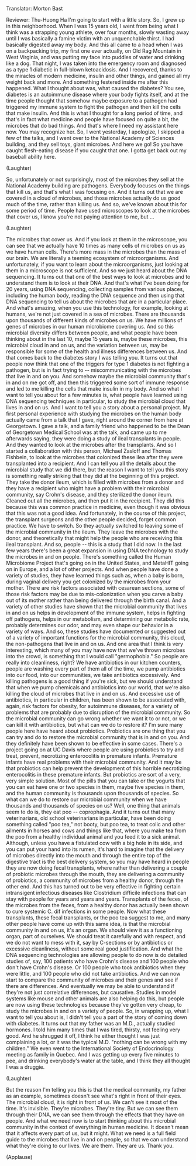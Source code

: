 

Translator: Morton Bast

Reviewer: Thu-Huong Ha
I&#39;m going to start with a little story.
So, I grew up in this neighborhood. When I was 15 years old,
I went from being what I think was a strapping young athlete,
over four months, slowly wasting away until
I was basically a famine victim
with an unquenchable thirst.
I had basically digested away my body.
And this all came to a head when I was on a backpacking trip,
my first one ever actually, on Old Rag Mountain
in West Virginia, and was putting my face into puddles
of water and drinking like a dog.
That night, I was taken into the emergency room
and diagnosed as a type 1 diabetic in full-blown ketoacidosis.
And I recovered, thanks to the miracles of modern medicine,
insulin and other things, and gained all my weight back and more.
And something festered inside me after this happened.
What I thought about was, what caused the diabetes?
You see, diabetes is an autoimmune disease
where your body fights itself, and at the time people thought
that somehow maybe exposure to a pathogen
had triggered my immune system to fight the pathogen
and then kill the cells that make insulin.
And this is what I thought for a long period of time,
and that&#39;s in fact what medicine and people have focused on quite a bit,
the microbes that do bad things.
And that&#39;s where I need my assistant here now.
You may recognize her.
So, I went yesterday, I apologize, I skipped a few of the talks,
and I went over to the National Academy of Sciences building,
and they sell toys, giant microbes.
And here we go!
So you have caught flesh-eating disease if you caught that one.
I gotta get back out my baseball ability here.

(Laughter)

So, unfortunately or not surprisingly, most of the microbes
they sell at the National Academy building are pathogens.
Everybody focuses on the things that kill us,
and that&#39;s what I was focusing on.
And it turns out that we are covered in a cloud of microbes,
and those microbes actually do us good much of the time,
rather than killing us.
And so, we&#39;ve known about this for some period of time.
People have used microscopes to look at the microbes that cover us,
I know you&#39;re not paying attention to me, but ...

(Laughter)

The microbes that cover us.
And if you look at them in the microscope,
you can see that we actually have 10 times as many cells
of microbes on us as we have human cells.
There&#39;s more mass in the microbes than the mass of our brain.
We are literally a teeming ecosystem of microorganisms.
And unfortunately, if you want to learn about the microorganisms,
just looking at them in a microscope is not sufficient.
And so we just heard about the DNA sequencing.
It turns out that one of the best ways to look at microbes
and to understand them is to look at their DNA.
And that&#39;s what I&#39;ve been doing for 20 years,
using DNA sequencing, collecting samples from various places,
including the human body, reading the DNA sequence
and then using that DNA sequencing to tell us about
the microbes that are in a particular place.
And what&#39;s amazing, when you use this technology,
for example, looking at humans, we&#39;re not just covered
in a sea of microbes.
There are thousands upon thousands of different kinds of microbes on us.
We have millions of genes of microbes in our human
microbiome covering us.
And so this microbial diversity differs between people,
and what people have been thinking about in the last 10,
maybe 15 years is, maybe these microbes,
this microbial cloud in and on us,
and the variation between us, may be responsible
for some of the health and illness differences between us.
And that comes back to the diabetes story I was telling you.
It turns out that people now think that one of the triggers
for type 1 diabetes is not fighting a pathogen,
but is in fact trying to -- miscommunicating with the microbes
that live in and on you.
And somehow maybe the microbial community that&#39;s
in and on me got off, and then this triggered some sort
of immune response and led to me killing the cells
that make insulin in my body.
And so what I want to tell you about for a few minutes is,
what people have learned using DNA sequencing techniques
in particular, to study the microbial cloud
that lives in and on us.
And I want to tell you a story about a personal project.
My first personal experience with studying the microbes
on the human body actually came from a talk that I gave,
right around the corner from here at Georgetown.
I gave a talk, and a family friend who happened to be
the Dean of Georgetown Medical School was at the talk,
and came up to me afterwards saying, they were doing
a study of ileal transplants in people.
And they wanted to look at the microbes after the transplants.
And so I started a collaboration with this person,
Michael Zasloff and Thomas Fishbein, to look at the microbes
that colonized these ilea after they were transplanted into a recipient.
And I can tell you all the details about the microbial study
that we did there, but the reason I want to tell you this story
is something really striking that they did at the beginning
of this project.
They take the donor ileum, which is filled with microbes from a donor
and they have a recipient who might have a problem
with their microbial community, say Crohn&#39;s disease,
and they sterilized the donor ileum.
Cleaned out all the microbes, and then put it in the recipient.
They did this because this was common practice
in medicine, even though it was obvious
that this was not a good idea.
And fortunately, in the course of this project,
the transplant surgeons and the other people
decided, forget common practice. We have to switch.
So they actually switched to leaving some of the microbial
community in the ileum. They leave the microbes with the donor,
and theoretically that might help the people who are
receiving this ileal transplant.
And so, people -- this is a study that I did now.
In the last few years there&#39;s been a great expansion
in using DNA technology to study the microbes in and on people.
There&#39;s something called the Human Microbiome Project
that&#39;s going on in the United States,
and MetaHIT going on in Europe, and a lot of other projects.
And when people have done a variety of studies,
they have learned things such as, when a baby is
born, during vaginal delivery you get colonized by the
microbes from your mother.
There are risk factors associated with cesarean sections,
some of those risk factors may be due to mis-colonization
when you carve a baby out of its mother
rather than being delivered through the birth canal.
And a variety of other studies have shown that the
microbial community that lives in and on us
helps in development of the immune system,
helps in fighting off pathogens, helps in our metabolism,
and determining our metabolic rate, probably
determines our odor, and may even shape our behavior
in a variety of ways.
And so, these studies have documented or suggested
out of a variety of important functions for the microbial community,
this cloud, the non-pathogens that live in and on us.
And one area that I think is very interesting,
which many of you may have now that we&#39;ve thrown
microbes into the crowd, is something that I would call &quot;germophobia.&quot;
So people are really into cleanliness, right?
We have antibiotics in our kitchen counters,
people are washing every part of them all of the time,
we pump antibiotics into our food, into our communities,
we take antibiotics excessively.
And killing pathogens is a good thing if you&#39;re sick,
but we should understand that when we pump chemicals
and antibiotics into our world, that we&#39;re also killing
the cloud of microbes that live in and on us.
And excessive use of antibiotics, in particular in children,
has been shown to be associated with, again, risk factors
for obesity, for autoimmune diseases, for a variety
of problems that are probably due to disruption
of the microbial community.
So the microbial community can go wrong
whether we want it to or not,
or we can kill it with antibiotics,
but what can we do to restore it?
I&#39;m sure many people here have heard about probiotics.
Probiotics are one thing that you can try and do to restore
the microbial community that is in and on you.
And they definitely have been shown to be effective in some cases.
There&#39;s a project going on at UC Davis where people are using
probiotics to try and treat, prevent,
necrotizing enterocolitis in premature infants.
Premature infants have real problems with their microbial community.
And it may be that probiotics can help prevent
the development of this horrible necrotizing enterocolitis
in these premature infants.
But probiotics are sort of a very, very simple solution.
Most of the pills that you can take or the yogurts that you can eat
have one or two species in them, maybe five species in them,
and the human community is thousands upon thousands of species.
So what can we do to restore our microbial community
when we have thousands and thousands of species on us?
Well, one thing that animals seem to do is,
they eat poo -- coprophagia.
And it turns out that many veterinarians,
old school veterinarians in particular,
have been doing something called &quot;poo tea,&quot;
not booty, but poo tea, to treat colic and other
ailments in horses and cows and things like that,
where you make tea from the poo from a healthy
individual animal and you feed it to a sick animal.
Although, unless you have a fistulated cow with a big hole in its side,
and you can put your hand into its rumen,
it&#39;s hard to imagine that the delivery of microbes
directly into the mouth and through the entire
top of the digestive tract is the best delivery system,
so you may have heard in people they are now doing
fecal transplants, where rather than delivering
a couple of probiotic microbes through the mouth,
they are delivering a community of probiotics,
a community of microbes from a healthy donor,
through the other end.
And this has turned out to be very effective in fighting
certain intransigent infectious diseases
like Clostridium difficile infections that can stay
with people for years and years and years.
Transplants of the feces, of the microbes from the feces,
from a healthy donor has actually been shown to cure
systemic C. dif infections in some people.
Now what these transplants, these fecal transplants, or
the poo tea suggest to me, and many other people
have come up with this same idea, is that
the microbial community in and on us, it&#39;s an organ.
We should view it as a functioning organ, part of ourselves.
We should treat it carefully and with respect,
and we do not want to mess with it, say by C-sections
or by antibiotics or excessive cleanliness,
without some real good justification.
And what the DNA sequencing technologies are allowing people to do now
is do detailed studies of, say, 100 patients who have Crohn&#39;s disease
and 100 people who don&#39;t have Crohn&#39;s disease.
Or 100 people who took antibiotics when they were little,
and 100 people who did not take antibiotics.
And we can now start to compare the community of microbes
and their genes and see if there are differences.
And eventually we may be able to understand if they&#39;re not
just correlative differences, but causative.
Studies in model systems like mouse and other animals
are also helping do this, but people are now using
these technologies because they&#39;ve gotten very cheap,
to study the microbes in and on a variety of people.
So, in wrapping up, what I want to tell you about is,
I didn&#39;t tell you a part of the story of coming down with diabetes.
It turns out that my father was an M.D.,
actually studied hormones. I told him many times
that I was tired, thirsty, not feeling very good.
And he shrugged it off, I think he either thought
I was just complaining a lot, or it was the typical
M.D. &quot;nothing can be wrong with my children.&quot;
We even went to the International Society of Endocrinology
meeting as family in Quebec.
And I was getting up every five minutes to pee,
and drinking everybody&#39;s water at the table,
and I think they all thought I was a druggie.

(Laughter)

But the reason I&#39;m telling you this is that
the medical community, my father as an example,
sometimes doesn&#39;t see what&#39;s right in front of their eyes.
The microbial cloud, it is right in front of us.
We can&#39;t see it most of the time. It&#39;s invisible.
They&#39;re microbes. They&#39;re tiny.
But we can see them through their DNA,
we can see them through the effects that they have on people.
And what we need now
is to start thinking about this microbial community in the context
of everything in human medicine.
It doesn&#39;t mean that it affects every part of us,
but it might.
What we need is a full field guide to the microbes
that live in and on people, so that we can understand
what they&#39;re doing to our lives.
We are them. They are us.
Thank you.

(Applause)

